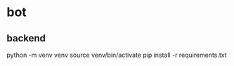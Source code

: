 # bot

backend
-------
python -m venv venv
source venv/bin/activate
pip install -r requirements.txt
